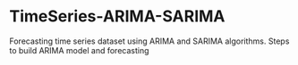 # TimeSeries-ARIMA-SARIMA
Forecasting time series dataset using ARIMA and SARIMA algorithms. Steps to build ARIMA model and forecasting
